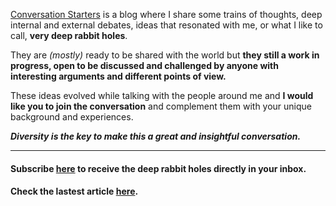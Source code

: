 [Conversation Starters](https://anniev1307.wixsite.com/conversationstarters) is a blog where I share some trains of thoughts, deep internal and external debates, ideas that resonated with me, or what I like to call, **very deep rabbit holes**. 

They are *(mostly)* ready to be shared with the world but **they still a work in progress, open to be discussed and challenged by anyone with interesting arguments and different points of view.**

These ideas evolved while talking with the people around me and **I would like you to join the conversation** and complement them with your unique background and experiences. 

***Diversity is the key to make this a great and insightful conversation.***

***

#### Subscribe [here](http://eepurl.com/hcIy_D) to receive the deep rabbit holes directly in your inbox.

#### Check the lastest article [here](https://anniev1307.wixsite.com/conversationstarters).

